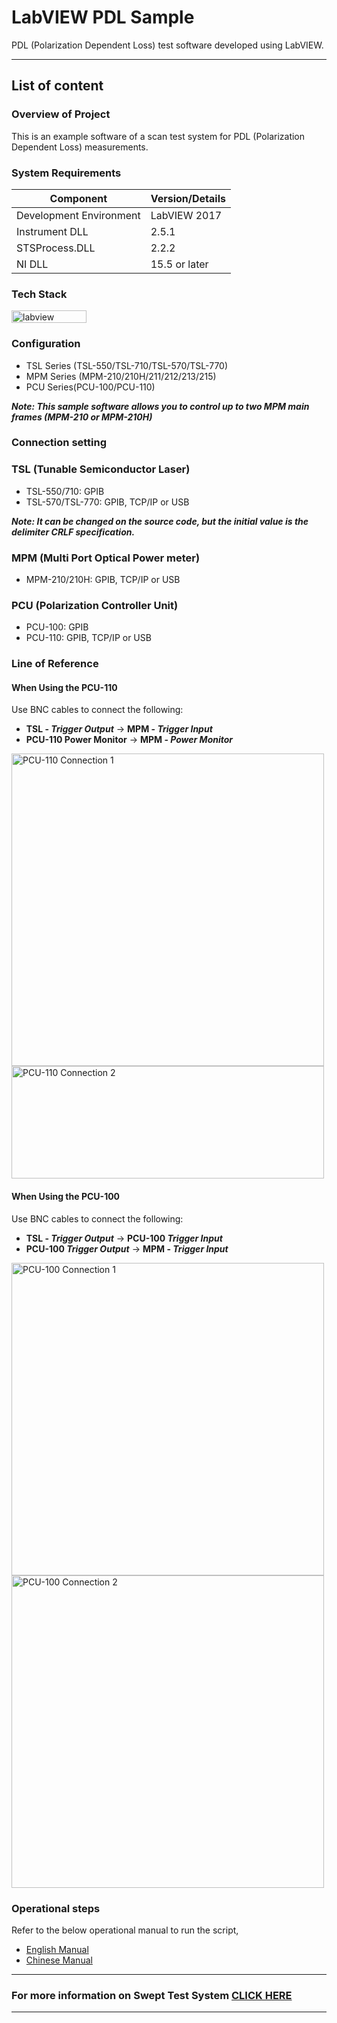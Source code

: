 # LabVIEW PDL Sample

PDL (Polarization Dependent Loss) test software developed using LabVIEW.

---

## List of content

### Overview of Project

This is an example software of a scan test system for PDL (Polarization Dependent Loss) measurements.

### System Requirements
| Component              | Version/Details       |
|------------------------|------------------------|
| Development Environment | LabVIEW 2017          |
| Instrument DLL          | 2.5.1                 |
| STSProcess.DLL          | 2.2.2                 |
| NI DLL                  | 15.5 or later         |
  
### Tech Stack
  <p align="left"> <a href="https://www.ni.com/ja/shop/labview.html" target="_blank" rel="noreferrer"> <img src="https://th.bing.com/th/id/OIP.YsHSU7SJtV-AHPmwQG72EAHaBS?w=768&h=133&rs=1&pid=ImgDetMain" alt="labview" 
  width="120" height="20"/> </a> </p> 
  
### Configuration
  - TSL Series (TSL-550/TSL-710/TSL-570/TSL-770)
  - MPM Series (MPM-210/210H/211/212/213/215) 
  - PCU Series(PCU-100/PCU-110)
    
***Note: This sample software allows you to control up to two MPM main frames (MPM-210 or MPM-210H)***

### Connection setting
### TSL (Tunable Semiconductor Laser)
  - TSL-550/710: GPIB
  - TSL-570/TSL-770: GPIB, TCP/IP or USB
      
  ***Note: It can be changed on the source code, but the initial value is the delimiter CRLF specification.***
    
### MPM (Multi Port Optical Power meter)
  - MPM-210/210H: GPIB, TCP/IP or USB 

### PCU (Polarization Controller Unit)
  - PCU-100: GPIB 
  - PCU-110: GPIB, TCP/IP or USB

### Line of Reference

#### When Using the **PCU-110**
Use BNC cables to connect the following:

- **TSL - _Trigger Output_** → **MPM - _Trigger Input_**
- **PCU-110 Power Monitor** → **MPM - _Power Monitor_**

<img src="https://github.com/santec-corporation/VS_PDLSample/assets/132535077/a5f5c99a-11cc-44b6-8f12-56e2e3ba67a8" alt="PCU-110 Connection 1" width="500"/>
<br/>
<img src="https://github.com/santec-corporation/VS_PDLSample/assets/132535077/d5cc8e12-63e5-4d01-9a93-f4baa0c4f916" alt="PCU-110 Connection 2" width="500" height="180"/>

#### When Using the **PCU-100**
Use BNC cables to connect the following:

- **TSL - _Trigger Output_** → **PCU-100 _Trigger Input_**
- **PCU-100 _Trigger Output_** → **MPM - _Trigger Input_**

<img src="https://github.com/santec-corporation/VS_PDLSample/assets/132535077/b4276de4-0512-4955-9c2e-aed42e5b8ed5" alt="PCU-100 Connection 1" width="500"/>
<br/>
<img src="https://github.com/santec-corporation/VS_PDLSample/assets/132535077/8177cb72-5abd-4125-9af1-006165323063" alt="PCU-100 Connection 2" width="500"/>


### Operational steps
Refer to the below operational manual to run the script,
  - [ English Manual ](https://github.com/santec-corporation/LV_PDLSample/blob/main/LV_Santec%20PDL%20Swept%20Test%20System%20Manual%20V1.0_EN_20231009.pdf)
  - [ Chinese Manual ](https://github.com/santec-corporation/LV_PDLSample/blob/main/LV_Santec.PDL.Swept.Test.System.Manual.V1.0_CH_20230505.pdf)

---

### For more information on Swept Test System [CLICK HERE](https://inst.santec.com/products/componenttesting/sts)

---